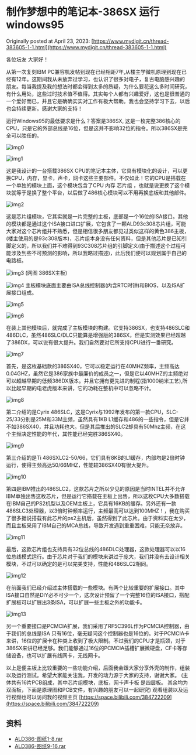 # 制作梦想中的笔记本-386SX 运行windows95

Originally posted at April 23, 2023: [https://www.mydigit.cn/thread-383605-1-1.html](https://www.mydigit.cn/thread-383605-1-1.html)

各位坛友 大家好！

从第一次复刻IBM PC兼容机发帖到现在已经相距7年,从楼主学微机原理到现在已经有12年。这期间我从未放弃过学习，也认识了很多对电子，复古电脑感兴趣的朋友。每当我提及我的想法时都会得到太多的质疑，为什么要花这么多时间研究，有什么用处，这些过时技术值不值得。其实每个人都有兴趣爱好，这也是很普通的一个爱好而已，并且它是确确实实对工作有极大帮助。我也会坚持学习下去，以后也会持续更新。感谢大家的支持！

运行Windows95的最低要求是什么？答案是386SX, 这是一枚完整386核心的CPU，只是它的外部总线是16位，但是这并不影响32位的指令。所以386SX是完全可以胜任的。

![img0](images/20230423_00.png)

![img1](images/20230423_01.png)

这是我设计的一台搭载386SX CPU的笔记本主体，它具有模块化的设计，可以更换CPU，内存，显卡，声卡，网卡这些主要部件。不仅如此！它的CPU是搭载在一个单独的模块上面，这个模块包含了CPU 内存 芯片组 ，也就是说更换了这个模块就等于是换了整个平台，以后做了486核心模块可以不用再换底板和其他部件。

![img2](images/20230423_02.jpg)

这是芯片组模块，它其实就是一片完整的主板，底部是一个16位的ISA接口。其他的模块都是通过这个ISA接口进口扩展，它包含了一颗ALD93c308芯片组，可能大家对这个芯片组并不熟悉，但是相信很多朋友都见过类似这样的黄色386主板，(楼主使用的是93c308版本)，芯片组本身没有任何资料，但是其他芯片是已知引脚定义的，所以我们并不难得到93C308芯片组的引脚定义(由于描述这个过程可能涉及到些不可预测的影响，所以我略过描述)，此后我们便可以规划属于自己的电路板。

![img3](images/20230423_03.png)
(网图 386SX主板)

![img4](images/20230423_04.jpg)
主板模块底面主要由ISA总线控制器(内含RTC时钟)和BIOS，以及ISA扩展接口组成。

![img5](images/20230423_05.jpg)

![img6](images/20230423_06.jpg)

在装上其他模块后，就完成了主板模块的构建。它支持386SX，也支持486SLC和486DLC，虽然486SLC/DLC只能算是增强版的386SX，但是实测效果已经超越了386DX，可以说有很大提升。我们自然要对它所支持CPU进行一番研究。

![img7](images/20230423_07.png)

首先，是这枚基础款的386SX40，它可以稳定运行在40MHZ频率，主频高达0.04GHZ，虽然它是386家族中最廉价的成员之一，但是它以40MHZ的主频绝对可以超越早期的低频386DX版本。并且它拥有更先进的制程(指1000纳米工艺),所以比起早期的电老虎版本来讲，它的功耗在整机中可以忽略不计。

![img8](images/20230423_08.jpg)

第二介绍的是Cyrix 486SLC，这是Cyrix与1992年发布的第一款CPU，SLC-25/33分别是25M和33M主频，虽然具有1KB L1缓存和486的一些指令，但是它并不如386SX40，并且功耗也大。但是其后推出的SLC2却具有50Mhz主频，在这个主频决定性能的年代，其性能已经完胜386SX40。

![img9](images/20230423_09.png)

第三介绍的是Ti 486SXLC2-50/66，它们具有8KB的L1缓存，内部均是2倍时钟运行，使得主频高达50/66MHZ，性能较386SX40有很大提升。

![img10](images/20230423_10.png)

第四是IBM推出的486SLC2，这款芯片之所以少见的原因是当时INTEL并不允许IBM单独出售这枚芯片，但是运行它搭载在主板上出售，所以这枚CPU大多数搭载在IBM自己的PS2机型以及OEM主板上，它具有16KB的缓存。另外还有一款486SLC3处理器，以3倍时钟频率运行，主频最高可以达到100MHZ！，我在购买了很多据说搭载有此芯片的ps2主机后，虽然得到了此芯片。由于资料实在太少，而且主板采用了IBM自己的MCA总线，导致开发遇到重重困难，只能无奈放弃。

![img11](images/20230423_11.jpg)

最后，这款芯片组也支持具有32位总线的486DLC处理器，这款处理器可以以16位总线模式运行。由于芯片对于我们的模块来讲过于庞大，我们并没有去设计相关模块，不过可以确定的是可以完美支持，性能和486SLC2相同。

![img12](images/20230423_12.png)

在前面我们已经介绍过主体搭载的一些模块。有两个比较重要的扩展接口。其中ISA接口自然是DIY必不可少一个，这次设计预留了一个完整16位的ISA接口，搭配扩展板可以扩展出3条ISA，可以扩展一些主板之外的功能卡。

![img13](images/20230423_13.png)

另一个重要接口是PCMCIA扩展，我们采用了RF5C396L作为PCMCIA控制器，由于我们的总线是ISA 只有16位，毫无疑问这个控制器也是16位的。对于PCMCIA卡来讲，16位的扩展卡在种类上收到了极大限制。不过我们的CPU才是瓶颈，对于386SX来讲已经足够。我们能够通过16位的PCMCIA插槽扩展微硬盘，CF卡等存储设备，也可以扩展有线网卡，无线网卡。

以上是便主板上比较重要的一些功能介绍，后面我会跟大家分享外壳的制作，组装以及运行测试。希望大家能关注我，开发的动力源于大家的支持，谢谢大家。
(主体共有16片PCB组成，其中芯片组模块，底板，网卡声卡板 是四层板。 其余均为双面板，下面是原理图和PCB文件，有兴趣的朋友可以一起研究)
观看组装以及运行视频也可以访问我的视频主页 [https://space.bilibili.com/384722209](https://space.bilibili.com/384722209)

## 资料
- [ALD386-图纸1-8.rar](https://9game.oss-us-west-1.aliyuncs.com/book8088stories/files/20230423_ALD386-blueprint1-8.rar)
- [ALD386-图纸9-16.rar](https://9game.oss-us-west-1.aliyuncs.com/book8088stories/files/20230423_ALD386-blueprint9-16.rar)
